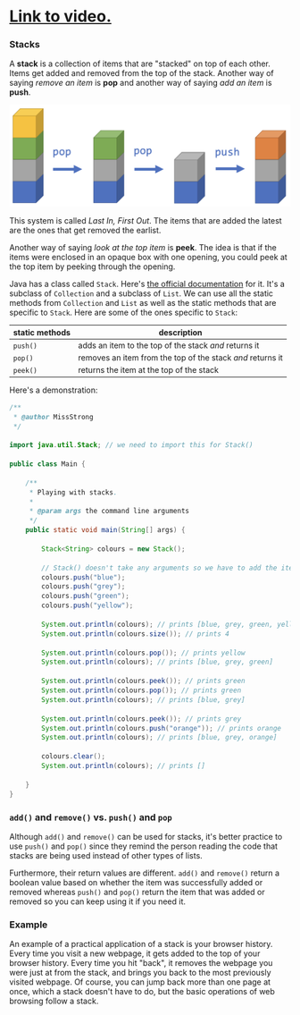 # [Link to video.](https://www.youtube.com/watch?v=NKaF0RuPdyw&list=PLVD25niNi0BmTEl0Ek3UtHR41o5kURAh8)

### Stacks

A **stack** is a collection of items that are "stacked" on top of each other. Items get added and removed from the top of the stack. Another way of saying *remove an item* is **pop** and another way of saying *add an item* is **push**.

![](../Images/Stack.png)

This system is called *Last In, First Out*. The items that are added the latest are the ones that get removed the earlist.

Another way of saying *look at the top item* is **peek**. The idea is that if the items were enclosed in an opaque box with one opening, you could peek at the top item by peeking through the opening.

Java has a class called `Stack`. Here's [the official documentation](https://docs.oracle.com/javase/7/docs/api/java/util/Stack.html) for it. It's a subclass of `Collection` and a subclass of `List`. We can use all the static methods from `Collection` and `List` as well as the static methods that are specific to `Stack`. Here are some of the ones specific to `Stack`:

| static methods | description |
| -- | -- |
| `push()` | adds an item to the top of the stack *and* returns it |
| `pop()` | removes an item from the top of the stack *and* returns it |
| `peek()` | returns the item at the top of the stack |

Here's a demonstration:

```java
/**
 * @author MissStrong
 */

import java.util.Stack; // we need to import this for Stack()

public class Main {

    /**
     * Playing with stacks.
     *
     * @param args the command line arguments
     */
    public static void main(String[] args) {
		
        Stack<String> colours = new Stack(); 
    
        // Stack() doesn't take any arguments so we have to add the items one at a time
        colours.push("blue");
        colours.push("grey");
        colours.push("green");
        colours.push("yellow");
    
        System.out.println(colours); // prints [blue, grey, green, yellow]
        System.out.println(colours.size()); // prints 4
    
        System.out.println(colours.pop()); // prints yellow
        System.out.println(colours); // prints [blue, grey, green]
    
        System.out.println(colours.peek()); // prints green
        System.out.println(colours.pop()); // prints green
        System.out.println(colours); // prints [blue, grey]
    
        System.out.println(colours.peek()); // prints grey
        System.out.println(colours.push("orange")); // prints orange
        System.out.println(colours); // prints [blue, grey, orange]
    
        colours.clear();
        System.out.println(colours); // prints []

    }    
}
```

### `add()` and `remove()` vs. `push()` and `pop`

Although `add()` and `remove()` can be used for stacks, it's better practice to use `push()` and `pop()` since they remind the person reading the code that stacks are being used instead of other types of lists.

Furthermore, their return values are different. `add()` and `remove()` return a boolean value based on whether the item was successfully added or removed whereas `push()` and `pop()` return the item that was added or removed so you can keep using it if you need it.

### Example

An example of a practical application of a stack is your browser history. Every time you visit a new webpage, it gets added to the top of your browser history. Every time you hit "back", it removes the webpage you were just at from the stack, and brings you back to the most previously visited webpage. Of course, you can jump back more than one page at once, which a stack doesn't have to do, but the basic operations of web browsing follow a stack.
